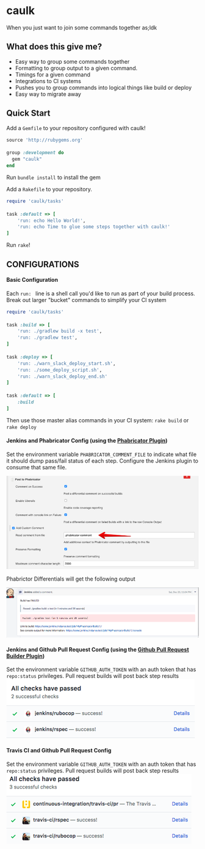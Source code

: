 # caulk
When you just want to join some commands together
as;ldk
## What does this give me?
* Easy way to group some commands together
* Formatting to group output to a given command.
* Timings for a given command
* Integrations to CI systems
* Pushes you to group commands into logical things like build or deploy
* Easy way to migrate away

## Quick Start

Add a `Gemfile` to your repository configured with caulk!
``` ruby
source 'http://rubygems.org'

group :development do
  gem "caulk"
end
```

Run `bundle install` to install the gem

Add a `Rakefile` to your repository. 
``` ruby
require 'caulk/tasks'

task :default => [
    'run: echo Hello World!',
    'run: echo Time to glue some steps together with caulk!'
]

```

Run `rake`!

## CONFIGURATIONS
#### Basic Configuration
Each `run: ` line is a shell call you'd like to run as part of your build process. Break out larger "bucket" commands to simplify your CI system

``` ruby
require 'caulk/tasks'

task :build => [
    'run: ./gradlew build -x test',
    'run: ./gradlew test',
]

task :deploy => [
    'run: ./warn_slack_deploy_start.sh',
    'run: ./some_deploy_script.sh',
    'run: ./warn_slack_deploy_end.sh'
]

task :default => [
    :build
]

```
Then use those master alias commands in your CI system: `rake build` or `rake deploy`


#### Jenkins and Phabricator Config (using the [Phabricator Plugin](https://plugins.jenkins.io/phabricator-plugin)) 
Set the environment variable `PHABRICATOR_COMMENT_FILE` to indicate what file it should dump pass/fail status of each step. Configure the Jenkins plugin to consume that same file.

![phab](https://raw.githubusercontent.com/patternpaul/caulk/master/readme/phab.png "phab")

Phabrictor Differentials will get the following output

![phab-output](https://raw.githubusercontent.com/patternpaul/caulk/master/readme/phab-output.png "phab-output")

#### Jenkins and Github Pull Request Config (using the [Github Pull Request Builder Plugin](https://plugins.jenkins.io/ghprb))
Set the environment variable `GITHUB_AUTH_TOKEN` with an auth token that has `repo:status` privileges. Pull request builds will post back step results
![jenkins-output](https://raw.githubusercontent.com/patternpaul/caulk/master/readme/jenkins.png "jenkins-output")

#### Travis CI and Github Pull Request Config
Set the environment variable `GITHUB_AUTH_TOKEN` with an auth token that has `repo:status` privileges. Pull request builds will post back step results
![travis-output](https://raw.githubusercontent.com/patternpaul/caulk/master/readme/travis.png "travis-output")
